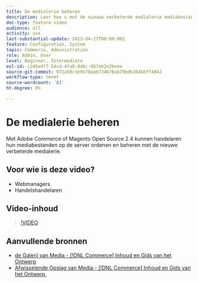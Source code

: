 ```yaml
---
title: De medialerie beheren
description: Leer hoe u met de nieuwe verbeterde medialerie mediabestanden op de server kunt ordenen en beheren.
doc-type: feature video
audience: all
activity: use
last-substantial-update: 2023-04-27T00:00:00Z
feature: Configuration, System
topic: Commerce, Administration
role: Admin, User
level: Beginner, Intermediate
exl-id: c245e4f7-54cd-4fa8-8d6c-6b7eb2e2beea
source-git-commit: 972a50c3e9e70ae0724b78ab79bd6304bbff4042
workflow-type: tm+mt
source-wordcount: '81'
ht-degree: 0%

---
```


# De medialerie beheren

Met Adobe Commerce of Magento Open Source 2.4 kunnen handelaren hun mediabestanden op de server ordenen en beheren met de nieuwe verbeterde medialerie.

## Voor wie is deze video?

- Webmanagers
- Handelshandelaren

## Video-inhoud

>[!VIDEO](https://video.tv.adobe.com/v/343785?quality=12&learn=on)

## Aanvullende bronnen

- [&#x200B; de Galerij van Media -  [!DNL Commerce]  Inhoud en Gids van het Ontwerp &#x200B;](https://experienceleague.adobe.com/nl/docs/commerce-admin/content-design/wysiwyg/gallery/media-gallery)
- [&#x200B; Afwisselende Opslag van Media -  [!DNL Commerce]  Inhoud en Gids van het Ontwerp &#x200B;](https://experienceleague.adobe.com/nl/docs/commerce-admin/content-design/wysiwyg/storage/media-storage)
